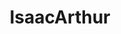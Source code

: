 ---
title: IsaacArthur
crosslinks:
- The_Donald
- askscience
- Futurology
- KIC8462852
- conspiracy
- New_American_System
- SpaceXLounge
- chess
- UpliftingNews
- sciencefiction
---